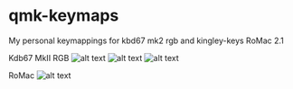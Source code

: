 # qmk-keymaps
My personal keymappings for kbd67 mk2 rgb and kingley-keys RoMac 2.1

Kdb67 MkII RGB
![alt text](https://github.com/flinux84/qmk-keymaps/kbd67mk2rgb/layer0.png)
![alt text](https://github.com/flinux84/qmk-keymaps/kbd67mk2rgb/layer1.png)
![alt text](https://github.com/flinux84/qmk-keymaps/kbd67mk2rgb/layer2.png)

RoMac
![alt text](https://github.com/flinux84/qmk-keymaps/romac/default_romac.png)
